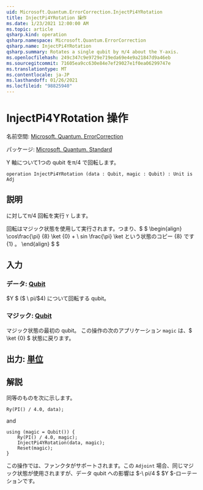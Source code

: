 ```yaml
---
uid: Microsoft.Quantum.ErrorCorrection.InjectPi4YRotation
title: InjectPi4YRotation 操作
ms.date: 1/23/2021 12:00:00 AM
ms.topic: article
qsharp.kind: operation
qsharp.namespace: Microsoft.Quantum.ErrorCorrection
qsharp.name: InjectPi4YRotation
qsharp.summary: Rotates a single qubit by π/4 about the Y-axis.
ms.openlocfilehash: 249c347c9e9729e719eda69e4e9a21847d9a46eb
ms.sourcegitcommit: 71605ea9cc630e84e7ef29027e1f0ea06299747e
ms.translationtype: MT
ms.contentlocale: ja-JP
ms.lasthandoff: 01/26/2021
ms.locfileid: "98825940"
---
```

# <a name="injectpi4yrotation-operation"></a>InjectPi4YRotation 操作

名前空間: [Microsoft. Quantum. ErrorCorrection](xref:Microsoft.Quantum.ErrorCorrection)

パッケージ: [Microsoft. Quantum. Standard](https://nuget.org/packages/Microsoft.Quantum.Standard)


Y 軸について1つの qubit をπ/4 で回転します。

```qsharp
operation InjectPi4YRotation (data : Qubit, magic : Qubit) : Unit is Adj
```


## <a name="description"></a>説明

に対してπ/4 回転を実行 `Y` します。

回転はマジック状態を使用して実行されます。つまり、$ $ \begin{align} \cos\frac{\pi} {8} \ket {0} + \ sin \frac{\pi} \ket という状態のコピー {8} です {1} 。
\end{align} $ $

## <a name="input"></a>入力

### <a name="data--qubit"></a>データ: [Qubit](xref:microsoft.quantum.lang-ref.qubit)

$Y $ ($ \ pi/$4) について回転する qubit。


### <a name="magic--qubit"></a>マジック: [Qubit](xref:microsoft.quantum.lang-ref.qubit)

マジック状態の最初の qubit。 この操作の次のアプリケーション `magic` は、$ \ket {0} $ 状態に戻ります。



## <a name="output--unit"></a>出力: [単位](xref:microsoft.quantum.lang-ref.unit)



## <a name="remarks"></a>解説

同等のものを次に示します。

```qsharp
Ry(PI() / 4.0, data);
```

and

```qsharp
using (magic = Qubit()) {
    Ry(PI() / 4.0, magic);
    InjectPi4YRotation(data, magic);
    Reset(magic);
}
```

この操作では、ファンクタがサポートされます。この `Adjoint` 場合、同じマジック状態が使用されますが、データ qubit への影響は $-\ pi/4 $ $Y $-ローテーションです。